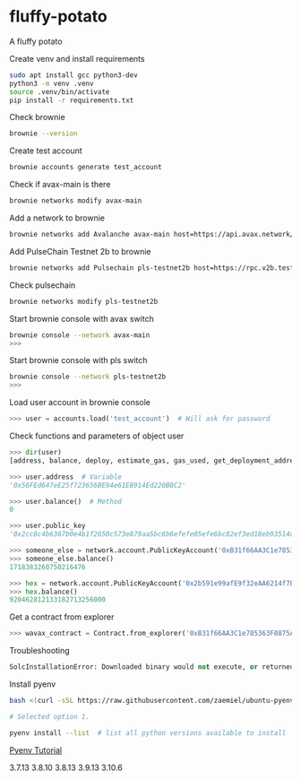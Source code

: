 # fluffy-potato

A fluffy potato

Create venv and install requirements

```bash
sudo apt install gcc python3-dev
python3 -m venv .venv
source .venv/bin/activate
pip install -r requirements.txt
```

Check brownie

```bash
brownie --version
```

Create test account

```bash
brownie accounts generate test_account
```

Check if avax-main is there

```bash
brownie networks modify avax-main
```

Add a network to brownie

```bash
brownie networks add Avalanche avax-main host=https://api.avax.network/ext/bc/C/rpc explorer=https://api.snowtrace.io/api chainid=43114 name=Mainnet
```

Add PulseChain Testnet 2b to brownie

```bash
brownie networks add Pulsechain pls-testnet2b host=https://rpc.v2b.testnet.pulsechain.com explorer=https://scan.v2b.testnet.pulsechain.com chainid=941 name=Testnet2b
```

Check pulsechain

```bash
brownie networks modify pls-testnet2b
```

Start brownie console with avax switch

```bash
brownie console --network avax-main
>>>
```

Start brownie console with pls switch

```bash
brownie console --network pls-testnet2b
>>>
```

Load user account in brownie console

```python
>>> user = accounts.load('test_account')  # Will ask for password
```

Check functions and parameters of object user

```python
>>> dir(user)
[address, balance, deploy, estimate_gas, gas_used, get_deployment_address, nonce, private_key, public_key, save, sign_defunct_message, sign_message, transfer]

>>> user.address  # Variable
'0x56FEd647eE25f723656BE94e61EB914Ed220B8C2'

>>> user.balance()  # Method
0

>>> user.public_key
'0x2cc8c4b6367b0e4b1f2650c573e879aa5bc6b6efefe05efe6bc82ef3ed18eb93514d686879f231e469cc02d6c5b8c8faaa64a5395007c78cfcec0bef2954b128'

>>> someone_else = network.account.PublicKeyAccount('0xB31f66AA3C1e785363F0875A1B74E27b85FD66c7')  # wrapped avax contract
>>> someone_else.balance()
1718383260750216476

>>> hex = network.account.PublicKeyAccount('0x2b591e99afE9f32eAA6214f7B7629768c40Eeb39')  # Hex contract
>>> hex.balance()
920462812133182713256000
```

Get a contract from explorer

```python
>>> wavax_contract = Contract.from_explorer('0xB31f66AA3C1e785363F0875A1B74E27b85FD66c7')
```

Troubleshooting

```python
SolcInstallationError: Downloaded binary would not execute, or returned unexpected output. If this issue persists, you can try to compile from source code using `solcx.compile_solc('>
```

Install pyenv

```bash
bash <(curl -sSL https://raw.githubusercontent.com/zaemiel/ubuntu-pyenv-installer/master/ubuntu-pyenv-installer.sh)

# Selected option 1.

pyenv install --list  # list all python versions available to install

```

[Pyenv Tutorial](https://towardsdatascience.com/python-how-to-create-a-clean-learning-environment-with-pyenv-pyenv-virtualenv-pipx-ed17fbd9b790)

3.7.13
3.8.10
3.8.13
3.9.13
3.10.6

